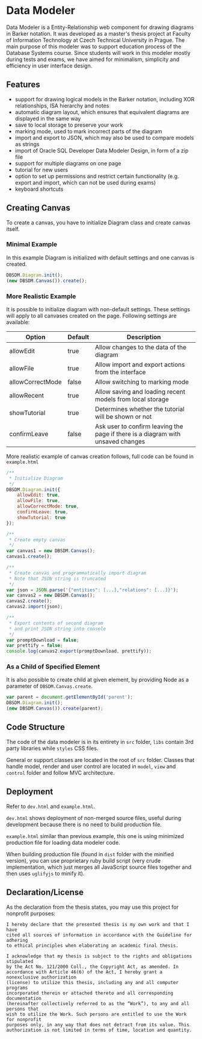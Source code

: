 # Data Modeler

Data Modeler is a Entity-Relationship web component for drawing diagrams in Barker notation. It was developed as a master's thesis project at Faculty of Information Technology at Czech Technical University in Prague. The main purpose of this modeler was to support education process of the Database Systems course. Since students will work in this modeler mostly during tests and exams, we have aimed for minimalism, simplicity and efficiency in user interface design.

## Features

- support for drawing logical models in the Barker notation, including XOR relationships, ISA hierarchy and notes
- automatic diagram layout, which ensures that equivalent diagrams are displayed in the same way
- save to local storage to preserve your work
- marking mode, used to mark incorrect parts of the diagram
- import and export to JSON, which may also be used to compare models as strings 
- import of Oracle SQL Developer Data Modeler Design, in form of a zip file
- support for multiple diagrams on one page
- tutorial for new users
- option to set up permissions and restrict certain functionality (e.g. export and import, which can not be used during exams)
- keyboard shortcuts

## Creating Canvas

To create a canvas, you have to initialize Diagram class and create canvas itself.

### Minimal Example

In this example Diagram is initialized with default settings and one canvas is created.

```javascript
DBSDM.Diagram.init();
(new DBSDM.Canvas()).create();
```

### More Realistic Example

It is possible to initialize diagram with non-default settings. These settings will apply to all canvases created on the page. Following settings are available:

Option           | Default | Description |
---------------- | ------- | ----------- |
allowEdit        | true    | Allow changes to the data of the diagram |
allowFile        | true    | Allow import and export actions from the interface |
allowCorrectMode | false   | Allow switching to marking mode |
allowRecent      | true    | Allow saving and loading recent models from local storage |
showTutorial     | true    | Determines whether the tutorial will be shown or not |
confirmLeave     | false   | Ask user to confirm leaving the page if there is a diagram with unsaved changes |
  
More realistic example of canvas creation follows, full code can be found in `example.html`

```javascript
/**
 * Initialize Diagram
 */
DBSDM.Diagram.init({
    allowEdit: true,
    allowFile: true,
    allowCorrectMode: true,
    confirmLeave: true,
    showTutorial: true
});

/**
 * Create empty canvas
 */
var canvas1 = new DBSDM.Canvas();
canvas1.create();

/**
 * Create canvas and programmatically import diagram
 * Note that JSON string is truncated
 */
var json = JSON.parse('{"entities": [...],"relations": [...]}');
var canvas2 = new DBSDM.Canvas();
canvas2.create();
canvas2.import(json);

/**
 * Export contents of second diagram
 * and print JSON string into console
 */
var promptDownload = false;
var prettify = false;
console.log(canvas2.export(promptDownload, prettify));
```

### As a Child of Specified Element

It is also possible to create child at given element, by providing Node as a parameter of `DBSDM.Canvas.create`.
 
```javascript
var parent = document.getElementById('parent');
DBSDM.Diagram.init();
(new DBSDM.Canvas()).create(parent);
```

## Code Structure

The code of the data modeler is in its entirety in `src` folder, `libs` contain 3rd party libraries while `styles` CSS files.

General or support classes are located in the root of `src` folder. Classes that handle model, render and user control
are located in `model`, `view` and `control` folder and follow MVC architecture.

## Deployment

Refer to `dev.html` and `example.html`.

`dev.html` shows deployment of non-merged source files,
useful during development because there is no need to build production file.
  
`example.html` similar than previous example, this one is using minimized production file for loading data modeler code. 

When building production file (found in `dist` folder with the minified version),
you can use proprietary ruby build script (very crude implementation,
which just merges all JavaScript source files together and then uses `uglifyjs` to minify it).


## Declaration/License

As the declaration from the thesis states, you may use this project for nonprofit purposes:

```text
I hereby declare that the presented thesis is my own work and that I have
cited all sources of information in accordance with the Guideline for adhering
to ethical principles when elaborating an academic final thesis.

I acknowledge that my thesis is subject to the rights and obligations stipulated
by the Act No. 121/2000 Coll., the Copyright Act, as amended. In
accordance with Article 46(6) of the Act, I hereby grant a nonexclusive authorization
(license) to utilize this thesis, including any and all computer programs
incorporated therein or attached thereto and all corresponding documentation
(hereinafter collectively referred to as the “Work”), to any and all persons that
wish to utilize the Work. Such persons are entitled to use the Work for nonprofit
purposes only, in any way that does not detract from its value. This
authorization is not limited in terms of time, location and quantity.
```
